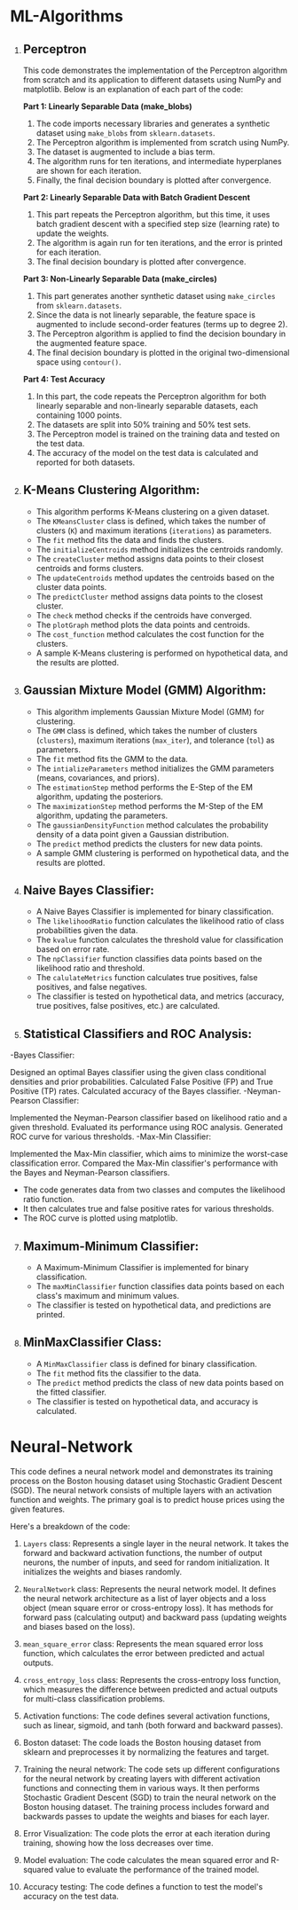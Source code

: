 # ML-Algorithms

1. ## Perceptron

   This code demonstrates the implementation of the Perceptron algorithm from scratch and its application to different datasets using NumPy and matplotlib. Below is an explanation of each part of the code:
   
   **Part 1: Linearly Separable Data (make_blobs)**
   
   1. The code imports necessary libraries and generates a synthetic dataset using `make_blobs` from `sklearn.datasets`.
   2. The Perceptron algorithm is implemented from scratch using NumPy.
   3. The dataset is augmented to include a bias term.
   4. The algorithm runs for ten iterations, and intermediate hyperplanes are shown for each iteration.
   5. Finally, the final decision boundary is plotted after convergence.
   
   **Part 2: Linearly Separable Data with Batch Gradient Descent**
   
   1. This part repeats the Perceptron algorithm, but this time, it uses batch gradient descent with a specified step size (learning rate) to update the weights.
   2. The algorithm is again run for ten iterations, and the error is printed for each iteration.
   3. The final decision boundary is plotted after convergence.
   
   **Part 3: Non-Linearly Separable Data (make_circles)**
   
   1. This part generates another synthetic dataset using `make_circles` from `sklearn.datasets`.
   2. Since the data is not linearly separable, the feature space is augmented to include second-order features (terms up to degree 2).
   3. The Perceptron algorithm is applied to find the decision boundary in the augmented feature space.
   4. The final decision boundary is plotted in the original two-dimensional space using `contour()`.
   
   **Part 4: Test Accuracy**
   
   1. In this part, the code repeats the Perceptron algorithm for both linearly separable and non-linearly separable datasets, each containing 1000 points.
   2. The datasets are split into 50% training and 50% test sets.
   3. The Perceptron model is trained on the training data and tested on the test data.
   4. The accuracy of the model on the test data is calculated and reported for both datasets.

2. ## K-Means Clustering Algorithm:
   - This algorithm performs K-Means clustering on a given dataset.
   - The `KMeansCluster` class is defined, which takes the number of clusters (`K`) and maximum iterations (`iterations`) as parameters.
   - The `fit` method fits the data and finds the clusters.
   - The `initializeCentroids` method initializes the centroids randomly.
   - The `createCluster` method assigns data points to their closest centroids and forms clusters.
   - The `updateCentroids` method updates the centroids based on the cluster data points.
   - The `predictCluster` method assigns data points to the closest cluster.
   - The `check` method checks if the centroids have converged.
   - The `plotGraph` method plots the data points and centroids.
   - The `cost_function` method calculates the cost function for the clusters.
   - A sample K-Means clustering is performed on hypothetical data, and the results are plotted.


3. ## Gaussian Mixture Model (GMM) Algorithm:
   - This algorithm implements Gaussian Mixture Model (GMM) for clustering.
   - The `GMM` class is defined, which takes the number of clusters (`clusters`), maximum iterations (`max_iter`), and tolerance (`tol`) as parameters.
   - The `fit` method fits the GMM to the data.
   - The `intializeParameters` method initializes the GMM parameters (means, covariances, and priors).
   - The `estimationStep` method performs the E-Step of the EM algorithm, updating the posteriors.
   - The `maximizationStep` method performs the M-Step of the EM algorithm, updating the parameters.
   - The `gaussianDensityFunction` method calculates the probability density of a data point given a Gaussian distribution.
   - The `predict` method predicts the clusters for new data points.
   - A sample GMM clustering is performed on hypothetical data, and the results are plotted.

4. ## Naive Bayes Classifier:
   - A Naive Bayes Classifier is implemented for binary classification.
   - The `likelihoodRatio` function calculates the likelihood ratio of class probabilities given the data.
   - The `kvalue` function calculates the threshold value for classification based on error rate.
   - The `npClassifier` function classifies data points based on the likelihood ratio and threshold.
   - The `calulateMetrics` function calculates true positives, false positives, and false negatives.
   - The classifier is tested on hypothetical data, and metrics (accuracy, true positives, false positives, etc.) are calculated.

5. ## Statistical Classifiers and ROC Analysis:
      
-Bayes Classifier:

Designed an optimal Bayes classifier using the given class conditional densities and prior probabilities.
Calculated False Positive (FP) and True Positive (TP) rates.
Calculated accuracy of the Bayes classifier.
-Neyman-Pearson Classifier:

Implemented the Neyman-Pearson classifier based on likelihood ratio and a given threshold.
Evaluated its performance using ROC analysis.
Generated ROC curve for various thresholds.
-Max-Min Classifier:

Implemented the Max-Min classifier, which aims to minimize the worst-case classification error.
Compared the Max-Min classifier's performance with the Bayes and Neyman-Pearson classifiers.
   - The code generates data from two classes and computes the likelihood ratio function.
   - It then calculates true and false positive rates for various thresholds.
   - The ROC curve is plotted using matplotlib.

7. ## Maximum-Minimum Classifier:
   - A Maximum-Minimum Classifier is implemented for binary classification.
   - The `maxMinClassifier` function classifies data points based on each class's maximum and minimum values.
   - The classifier is tested on hypothetical data, and predictions are printed.

8. ## MinMaxClassifier Class:
   - A `MinMaxClassifier` class is defined for binary classification.
   - The `fit` method fits the classifier to the data.
   - The `predict` method predicts the class of new data points based on the fitted classifier.
   - The classifier is tested on hypothetical data, and accuracy is calculated.



# Neural-Network

This code defines a neural network model and demonstrates its training process on the Boston housing dataset using Stochastic Gradient Descent (SGD). The neural network consists of multiple layers with an activation function and weights. The primary goal is to predict house prices using the given features.

Here's a breakdown of the code:

1. `Layers` class: Represents a single layer in the neural network. It takes the forward and backward activation functions, the number of output neurons, the number of inputs, and seed for random initialization. It initializes the weights and biases randomly.

2. `NeuralNetwork` class: Represents the neural network model. It defines the neural network architecture as a list of layer objects and a loss object (mean square error or cross-entropy loss). It has methods for forward pass (calculating output) and backward pass (updating weights and biases based on the loss).

3. `mean_square_error` class: Represents the mean squared error loss function, which calculates the error between predicted and actual outputs.

4. `cross_entropy_loss` class: Represents the cross-entropy loss function, which measures the difference between predicted and actual outputs for multi-class classification problems.

5. Activation functions: The code defines several activation functions, such as linear, sigmoid, and tanh (both forward and backward passes).

6. Boston dataset: The code loads the Boston housing dataset from sklearn and preprocesses it by normalizing the features and target.

7. Training the neural network: The code sets up different configurations for the neural network by creating layers with different activation functions and connecting them in various ways. It then performs Stochastic Gradient Descent (SGD) to train the neural network on the Boston housing dataset. The training process includes forward and backwards passes to update the weights and biases for each layer.

8. Error Visualization: The code plots the error at each iteration during training, showing how the loss decreases over time.

9. Model evaluation: The code calculates the mean squared error and R-squared value to evaluate the performance of the trained model.

10. Accuracy testing: The code defines a function to test the model's accuracy on the test data.



